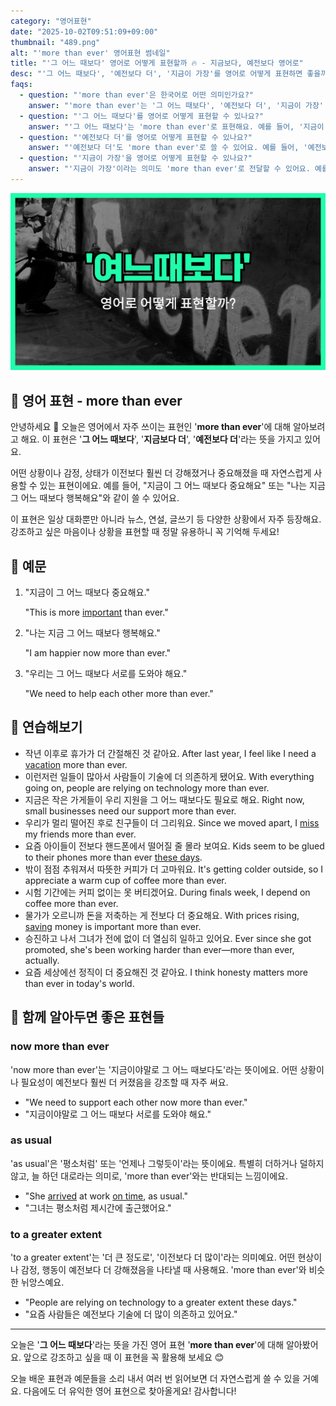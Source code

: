 ```yaml
---
category: "영어표현"
date: "2025-10-02T09:51:09+09:00"
thumbnail: "489.png"
alt: "'more than ever' 영어표현 썸네일"
title: "'그 어느 때보다' 영어로 어떻게 표현할까 🔥 - 지금보다, 예전보다 영어로"
desc: "'그 어느 때보다', '예전보다 더', '지금이 가장'를 영어로 어떻게 표현하면 좋을까요? '지금이 그 어느 때보다 중요해요.', '예전보다 더 필요해요.' 등을 영어로 표현하는 법을 배워봅시다. 다양한 예문을 통해서 연습하고 본인의 표현으로 만들어 보세요."
faqs: 
  - question: "'more than ever'은 한국어로 어떤 의미인가요?"
    answer: "'more than ever'는 '그 어느 때보다', '예전보다 더', '지금이 가장' 등으로 해석돼요. 이전과 비교해서 지금이 가장 강하거나 중요한 상태를 강조할 때 써요."
  - question: "'그 어느 때보다'를 영어로 어떻게 표현할 수 있나요?"
    answer: "'그 어느 때보다'는 'more than ever'로 표현해요. 예를 들어, '지금이 그 어느 때보다 중요해요.'는 'It's more important than ever.'라고 해요."
  - question: "'예전보다 더'를 영어로 어떻게 표현할 수 있나요?"
    answer: "'예전보다 더'도 'more than ever'로 쓸 수 있어요. 예를 들어, '예전보다 더 필요해요.'는 'I need it more than ever.'라고 말해요."
  - question: "'지금이 가장'을 영어로 어떻게 표현할 수 있나요?"
    answer: "'지금이 가장'이라는 의미도 'more than ever'로 전달할 수 있어요. 예를 들어, '지금이 가장 힘들어요.'는 'I'm struggling more than ever.'라고 해요."
---
```


!['more than ever' 영어표현](./489.png)

## 🌟 영어 표현 - more than ever

안녕하세요 👋 오늘은 영어에서 자주 쓰이는 표현인 '**more than ever**'에 대해 알아보려고 해요. 이 표현은 '**그 어느 때보다**', '**지금보다 더**', '**예전보다 더**'라는 뜻을 가지고 있어요.

어떤 상황이나 감정, 상태가 이전보다 훨씬 더 강해졌거나 중요해졌을 때 자연스럽게 사용할 수 있는 표현이에요. 예를 들어, "지금이 그 어느 때보다 중요해요" 또는 "나는 지금 그 어느 때보다 행복해요"와 같이 쓸 수 있어요.

이 표현은 일상 대화뿐만 아니라 뉴스, 연설, 글쓰기 등 다양한 상황에서 자주 등장해요. 강조하고 싶은 마음이나 상황을 표현할 때 정말 유용하니 꼭 기억해 두세요!

## 📖 예문

1. "지금이 그 어느 때보다 중요해요."

   "This is more [important](/blog/in-english/318.important/) than ever."

2. "나는 지금 그 어느 때보다 행복해요."

   "I am happier now more than ever."

3. "우리는 그 어느 때보다 서로를 도와야 해요."

   "We need to help each other more than ever."



## 💬 연습해보기

<ul data-interactive-list>

  <li data-interactive-item>
    <span data-toggler>작년 이후로 휴가가 더 간절해진 것 같아요.</span>
    <span data-answer>After last year, I feel like I need a <a href="/blog/in-english/516.vacation/">vacation</a> more than ever.</span>
  </li>

  <li data-interactive-item>
    <span data-toggler>이런저런 일들이 많아서 사람들이 기술에 더 의존하게 됐어요.</span>
    <span data-answer>With everything going on, people are relying on technology more than ever.</span>
  </li>

  <li data-interactive-item>
    <span data-toggler>지금은 작은 가게들이 우리 지원을 그 어느 때보다도 필요로 해요.</span>
    <span data-answer>Right now, small businesses need our support more than ever.</span>
  </li>

  <li data-interactive-item>
    <span data-toggler>우리가 멀리 떨어진 후로 친구들이 더 그리워요.</span>
    <span data-answer>Since we moved apart, I <a href="/blog/in-english/339.miss/">miss</a> my friends more than ever.</span>
  </li>

  <li data-interactive-item>
    <span data-toggler>요즘 아이들이 전보다 핸드폰에서 떨어질 줄 몰라 보여요.</span>
    <span data-answer>Kids seem to be glued to their phones more than ever <a href="/blog/in-english/417.these-days/">these days</a>.</span>
  </li>

  <li data-interactive-item>
    <span data-toggler>밖이 점점 추워져서 따뜻한 커피가 더 고마워요.</span>
    <span data-answer>It's getting colder outside, so I appreciate a warm cup of coffee more than ever.</span>
  </li>

  <li data-interactive-item>
    <span data-toggler>시험 기간에는 커피 없이는 못 버티겠어요.</span>
    <span data-answer>During finals week, I depend on coffee more than ever.</span>
  </li>

  <li data-interactive-item>
    <span data-toggler>물가가 오르니까 돈을 저축하는 게 전보다 더 중요해요.</span>
    <span data-answer>With prices rising, <a href="/blog/in-english/293.save/">saving</a> money is important more than ever.</span>
  </li>

  <li data-interactive-item>
    <span data-toggler>승진하고 나서 그녀가 전에 없이 더 열심히 일하고 있어요.</span>
    <span data-answer>Ever since she got promoted, she's been working harder than ever—more than ever, actually.</span>
  </li>

  <li data-interactive-item>
    <span data-toggler>요즘 세상에선 정직이 더 중요해진 것 같아요.</span>
    <span data-answer>I think honesty matters more than ever in today's world.</span>
  </li>

</ul>

## 🤝 함께 알아두면 좋은 표현들

### now more than ever

'now more than ever'는 '지금이야말로 그 어느 때보다도'라는 뜻이에요. 어떤 상황이나 필요성이 예전보다 훨씬 더 커졌음을 강조할 때 자주 써요.

- "We need to support each other now more than ever."
- "지금이야말로 그 어느 때보다 서로를 도와야 해요."

### as usual

'as usual'은 '평소처럼' 또는 '언제나 그렇듯이'라는 뜻이에요. 특별히 더하거나 덜하지 않고, 늘 하던 대로라는 의미로, 'more than ever'와는 반대되는 느낌이에요.

- "She [arrived](/blog/in-english/403.arrive/) at work [on time](/blog/vocab-1/043.on-time/), as usual."
- "그녀는 평소처럼 제시간에 출근했어요."

### to a greater extent

'to a greater extent'는 '더 큰 정도로', '이전보다 더 많이'라는 의미예요. 어떤 현상이나 감정, 행동이 예전보다 더 강해졌음을 나타낼 때 사용해요. 'more than ever'와 비슷한 뉘앙스예요.

- "People are relying on technology to a greater extent these days."
- "요즘 사람들은 예전보다 기술에 더 많이 의존하고 있어요."

---

오늘은 '**그 어느 때보다**'라는 뜻을 가진 영어 표현 '**more than ever**'에 대해 알아봤어요. 앞으로 강조하고 싶을 때 이 표현을 꼭 활용해 보세요 😊

오늘 배운 표현과 예문들을 소리 내서 여러 번 읽어보면 더 자연스럽게 쓸 수 있을 거예요. 다음에도 더 유익한 영어 표현으로 찾아올게요! 감사합니다!

